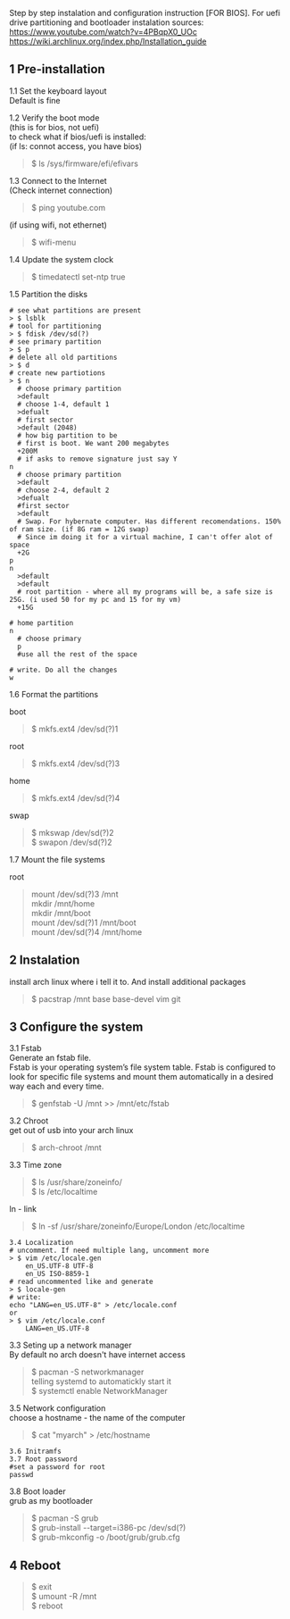 Step by step instalation and configuration instruction [FOR BIOS]. For uefi drive partitioning and bootloader instalation
sources:
https://www.youtube.com/watch?v=4PBqpX0_UOc
https://wiki.archlinux.org/index.php/Installation_guide

## 1 Pre-installation  
1.1 Set the keyboard layout  
Default is fine  

1.2 Verify the boot mode  
(this is for bios, not uefi)  
to check what if bios/uefi is installed:  
(if ls: connot access, you have bios)  
> $ ls /sys/firmware/efi/efivars  

1.3 Connect to the Internet  
(Check internet connection)  
> $ ping youtube.com  

(if using wifi, not ethernet)  
> $ wifi-menu  
    
1.4 Update the system clock

> $ timedatectl set-ntp true  
    
1.5 Partition the disks  
```
# see what partitions are present
> $ lsblk
# tool for partitioning
> $ fdisk /dev/sd(?)
# see primary partition
> $ p
# delete all old partitions
> $ d
# create new partiotions
> $ n
  # choose primary partition
  >default
  # choose 1-4, default 1
  >defualt
  # first sector
  >default (2048)
  # how big partition to be
  # first is boot. We want 200 megabytes
  +200M
  # if asks to remove signature just say Y
n
  # choose primary partition
  >default 
  # choose 2-4, default 2
  >defualt
  #first sector
  >default
  # Swap. For hybernate computer. Has different recomendations. 150% of ram size. (if 8G ram = 12G swap)
  # Since im doing it for a virtual machine, I can't offer alot of space
  +2G
p
n
  >default
  >default
  # root partition - where all my programs will be, a safe size is 25G. (i used 50 for my pc and 15 for my vm)
  +15G

# home partition
n
  # choose primary
  p
  #use all the rest of the space

# write. Do all the changes
w
```

1.6 Format the partitions

boot  
> $ mkfs.ext4 /dev/sd(?)1  

root  
> $ mkfs.ext4 /dev/sd(?)3  

home  
> $ mkfs.ext4 /dev/sd(?)4  

swap  
> $ mkswap /dev/sd(?)2  
> $ swapon /dev/sd(?)2  

1.7 Mount the file systems

root  
> mount /dev/sd(?)3 /mnt  
> mkdir /mnt/home  
> mkdir /mnt/boot  
> mount /dev/sd(?)1 /mnt/boot  
> mount /dev/sd(?)4 /mnt/home  

## 2 Instalation
install arch linux where i tell it to. And install additional packages
> $ pacstrap /mnt base base-devel vim git
    
## 3 Configure the system

3.1 Fstab  
Generate an fstab file.  
Fstab is your operating system’s file system table. Fstab is configured to look for specific file systems and mount them automatically in a desired way each and every time.  
> $ genfstab -U /mnt >> /mnt/etc/fstab  
    
3.2 Chroot  
get out of usb into your arch linux  
> $ arch-chroot /mnt  
    
3.3 Time zone  
> $ ls /usr/share/zoneinfo/  
> $ ls /etc/localtime   

ln - link  
> $ ln -sf /usr/share/zoneinfo/Europe/London /etc/localtime
    
    3.4 Localization
    # uncomment. If need multiple lang, uncomment more
    > $ vim /etc/locale.gen
        en_US.UTF-8 UTF-8
        en_US ISO-8859-1
    # read uncommented like and generate
    > $ locale-gen
    # write: 
    echo "LANG=en_US.UTF-8" > /etc/locale.conf
    or
    > $ vim /etc/locale.conf
        LANG=en_US.UTF-8
    
3.3 Seting up a network manager  
By default no arch doesn't have internet access  
> $ pacman -S networkmanager  
telling systemd to automatickly start it  
> $ systemctl enable NetworkManager  
    
3.5 Network configuration  
choose a hostname - the name of the computer  
> $ cat "myarch" > /etc/hostname  
    
    3.6 Initramfs
    3.7 Root password
    #set a password for root
    passwd
    
3.8 Boot loader  
grub as my bootloader  
> $ pacman -S grub  
> $ grub-install --target=i386-pc /dev/sd(?)  
> $ grub-mkconfig -o /boot/grub/grub.cfg  
    
## 4 Reboot
> $ exit  
> $ umount -R /mnt  
> $ reboot  

